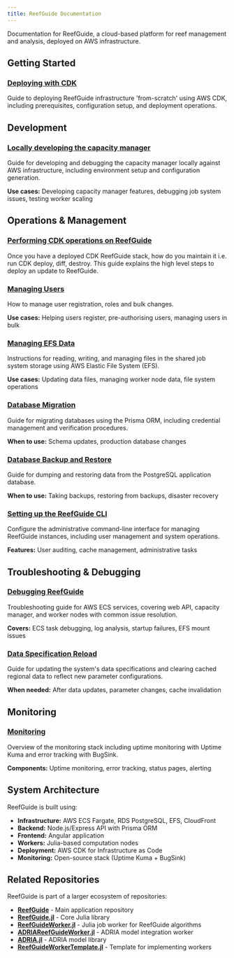```yaml
---
title: ReefGuide Documentation
---
```


Documentation for ReefGuide, a cloud-based platform for reef management and analysis, deployed on AWS infrastructure.

## Getting Started

### [Deploying with CDK](./deploying-with-cdk.md)

Guide to deploying ReefGuide infrastructure 'from-scratch' using AWS CDK, including prerequisites, configuration setup, and deployment operations.

## Development

### [Locally developing the capacity manager](./locally-developing-capacity-manager.md)

Guide for developing and debugging the capacity manager locally against AWS infrastructure, including environment setup and configuration generation.

**Use cases:** Developing capacity manager features, debugging job system issues, testing worker scaling

## Operations & Management

### [Performing CDK operations on ReefGuide](./managing-deployment.md)

Once you have a deployed CDK ReefGuide stack, how do you maintain it i.e. run CDK deploy, diff, destroy. This guide explains the high level steps to deploy an update to ReefGuide.

### [Managing Users](./managing-user-access.md)

How to manage user registration, roles and bulk changes.

**Use cases:** Helping users register, pre-authorising users, managing users in bulk

### [Managing EFS Data](./managing-efs-data.md)

Instructions for reading, writing, and managing files in the shared job system storage using AWS Elastic File System (EFS).

**Use cases:** Updating data files, managing worker node data, file system operations

### [Database Migration](./migrating-production-db.md)

Guide for migrating databases using the Prisma ORM, including credential management and verification procedures.

**When to use:** Schema updates, production database changes

### [Database Backup and Restore](./backup-and-restore-db.md)

Guide for dumping and restoring data from the PostgreSQL application database.

**When to use:** Taking backups, restoring from backups, disaster recovery

### [Setting up the ReefGuide CLI](./setting-up-reefguide-cli.md)

Configure the administrative command-line interface for managing ReefGuide instances, including user management and system operations.

**Features:** User auditing, cache management, administrative tasks

## Troubleshooting & Debugging

### [Debugging ReefGuide](./debugging-reefguide.md)

Troubleshooting guide for AWS ECS services, covering web API, capacity manager, and worker nodes with common issue resolution.

**Covers:** ECS task debugging, log analysis, startup failures, EFS mount issues

### [Data Specification Reload](./prompting-data-spec-reload.md)

Guide for updating the system's data specifications and clearing cached regional data to reflect new parameter configurations.

**When needed:** After data updates, parameter changes, cache invalidation

## Monitoring

### [Monitoring](./monitoring.md)

Overview of the monitoring stack including uptime monitoring with Uptime Kuma and error tracking with BugSink.

**Components:** Uptime monitoring, error tracking, status pages, alerting

## System Architecture

ReefGuide is built using:

- **Infrastructure:** AWS ECS Fargate, RDS PostgreSQL, EFS, CloudFront
- **Backend:** Node.js/Express API with Prisma ORM
- **Frontend:** Angular application
- **Workers:** Julia-based computation nodes
- **Deployment:** AWS CDK for Infrastructure as Code
- **Monitoring:** Open-source stack (Uptime Kuma + BugSink)

## Related Repositories

ReefGuide is part of a larger ecosystem of repositories:

- [**ReefGuide**](https://github.com/open-AIMS/reefguide) - Main application repository
- [**ReefGuide.jl**](https://github.com/open-AIMS/ReefGuide.jl) - Core Julia library
- [**ReefGuideWorker.jl**](https://github.com/open-AIMS/ReefGuideWorker.jl) - Julia job worker for ReefGuide algorithms
- [**ADRIAReefGuideWorker.jl**](https://github.com/open-AIMS/ADRIAReefGuideWorker.jl) - ADRIA model integration worker
- [**ADRIA.jl**](https://github.com/open-AIMS/ADRIA.jl) - ADRIA model library
- [**ReefGuideWorkerTemplate.jl**](https://github.com/open-AIMS/ReefGuideWorkerTemplate.jl) - Template for implementing workers
